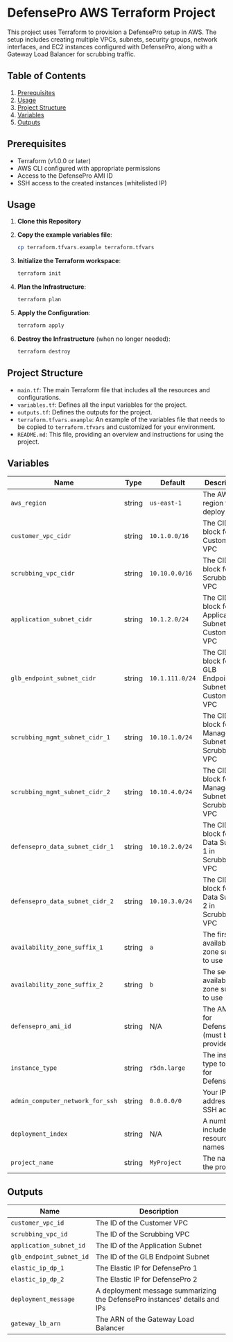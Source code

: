 # DefensePro AWS Terraform Project

This project uses Terraform to provision a DefensePro setup in AWS. The setup includes creating multiple VPCs, subnets, security groups, network interfaces, and EC2 instances configured with DefensePro, along with a Gateway Load Balancer for scrubbing traffic.

## Table of Contents

1. [Prerequisites](#prerequisites)
2. [Usage](#usage)
3. [Project Structure](#project-structure)
4. [Variables](#variables)
5. [Outputs](#outputs)

## Prerequisites

- Terraform (v1.0.0 or later)
- AWS CLI configured with appropriate permissions
- Access to the DefensePro AMI ID
- SSH access to the created instances (whitelisted IP)

## Usage

1. **Clone this Repository**
2. **Copy the example variables file**:
    ```bash
    cp terraform.tfvars.example terraform.tfvars
    ```

3. **Initialize the Terraform workspace**:
    ```bash
    terraform init
    ```

4. **Plan the Infrastructure**:
    ```bash
    terraform plan
    ```

5. **Apply the Configuration**:
    ```bash
    terraform apply
    ```

6. **Destroy the Infrastructure** (when no longer needed):
    ```bash
    terraform destroy
    ```

## Project Structure

- `main.tf`: The main Terraform file that includes all the resources and configurations.
- `variables.tf`: Defines all the input variables for the project.
- `outputs.tf`: Defines the outputs for the project.
- `terraform.tfvars.example`: An example of the variables file that needs to be copied to `terraform.tfvars` and customized for your environment.
- `README.md`: This file, providing an overview and instructions for using the project.

## Variables

| Name                          | Type   | Default         | Description                                                        |
|-------------------------------|--------|-----------------|--------------------------------------------------------------------|
| `aws_region`                  | string | `us-east-1`     | The AWS region to deploy in                                        |
| `customer_vpc_cidr`           | string | `10.1.0.0/16`   | The CIDR block for the Customer VPC                                 |
| `scrubbing_vpc_cidr`          | string | `10.10.0.0/16`  | The CIDR block for the Scrubbing VPC                                |
| `application_subnet_cidr`     | string | `10.1.2.0/24`   | The CIDR block for the Application Subnet in Customer VPC          |
| `glb_endpoint_subnet_cidr`    | string | `10.1.111.0/24` | The CIDR block for the GLB Endpoint Subnet in Customer VPC         |
| `scrubbing_mgmt_subnet_cidr_1`| string | `10.10.1.0/24`  | The CIDR block for the Management Subnet 1 in Scrubbing VPC        |
| `scrubbing_mgmt_subnet_cidr_2`| string | `10.10.4.0/24`  | The CIDR block for the Management Subnet 2 in Scrubbing VPC        |
| `defensepro_data_subnet_cidr_1`| string | `10.10.2.0/24` | The CIDR block for the Data Subnet 1 in Scrubbing VPC              |
| `defensepro_data_subnet_cidr_2`| string | `10.10.3.0/24` | The CIDR block for the Data Subnet 2 in Scrubbing VPC              |
| `availability_zone_suffix_1`  | string | `a`             | The first availability zone suffix to use                          |
| `availability_zone_suffix_2`  | string | `b`             | The second availability zone suffix to use                         |
| `defensepro_ami_id`           | string | N/A             | The AMI ID for DefensePro (must be provided)                       |
| `instance_type`               | string | `r5dn.large`    | The instance type to use for DefensePro                            |
| `admin_computer_network_for_ssh`| string | `0.0.0.0/0` | Your IP address for SSH access                                  |
| `deployment_index`            | string | N/A             | A number to include in resource names                              |
| `project_name`                | string | `MyProject`     | The name of the project                                            |

## Outputs

| Name                   | Description                                                                 |
|------------------------|-----------------------------------------------------------------------------|
| `customer_vpc_id`      | The ID of the Customer VPC                                                   |
| `scrubbing_vpc_id`     | The ID of the Scrubbing VPC                                                  |
| `application_subnet_id`| The ID of the Application Subnet                                             |
| `glb_endpoint_subnet_id`| The ID of the GLB Endpoint Subnet                                           |
| `elastic_ip_dp_1`      | The Elastic IP for DefensePro 1                                              |
| `elastic_ip_dp_2`      | The Elastic IP for DefensePro 2                                              |
| `deployment_message`   | A deployment message summarizing the DefensePro instances' details and IPs   |
| `gateway_lb_arn`       | The ARN of the Gateway Load Balancer                                         |
